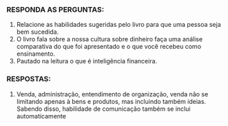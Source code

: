 ### RESPONDA AS PERGUNTAS:
1. Relacione as habilidades sugeridas pelo livro para que uma pessoa seja bem sucedida.
2. O livro fala sobre a nossa cultura sobre dinheiro faça uma análise comparativa do que foi apresentado e o que você recebeu como ensinamento.
3. Pautado na leitura o que é inteligência financeira.

### RESPOSTAS:
1. Venda, administração, entendimento de organização, venda não se limitando apenas à bens e produtos, mas incluindo também ideias. Sabendo disso, habilidade de comunicação também se inclui automaticamente
